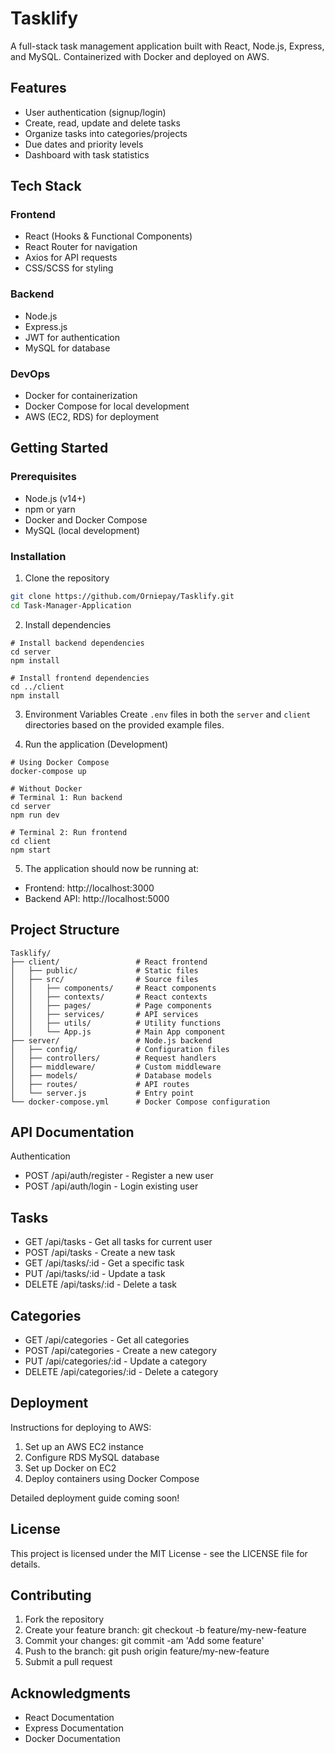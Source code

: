 # Tasklify

A full-stack task management application built with React, Node.js, Express, and MySQL. Containerized with Docker and deployed on AWS.

## Features

- User authentication (signup/login)
- Create, read, update and delete tasks
- Organize tasks into categories/projects
- Due dates and priority levels
- Dashboard with task statistics

## Tech Stack

### Frontend
- React (Hooks & Functional Components)
- React Router for navigation
- Axios for API requests
- CSS/SCSS for styling

### Backend
- Node.js
- Express.js
- JWT for authentication
- MySQL for database

### DevOps
- Docker for containerization
- Docker Compose for local development
- AWS (EC2, RDS) for deployment

## Getting Started

### Prerequisites
- Node.js (v14+)
- npm or yarn
- Docker and Docker Compose
- MySQL (local development)

### Installation

1. Clone the repository
```bash
git clone https://github.com/Orniepay/Tasklify.git
cd Task-Manager-Application
```

2. Install dependencies
```
# Install backend dependencies
cd server
npm install

# Install frontend dependencies
cd ../client
npm install
```

3. Environment Variables
Create ```.env``` files in both the ```server``` and ```client``` directories based on the provided example files.

4. Run the application (Development)
```
# Using Docker Compose
docker-compose up

# Without Docker
# Terminal 1: Run backend
cd server
npm run dev

# Terminal 2: Run frontend
cd client
npm start
```

5. The application should now be running at:

- Frontend: http://localhost:3000
- Backend API: http://localhost:5000

## Project Structure
```
Tasklify/
├── client/                 # React frontend
│   ├── public/             # Static files
│   ├── src/                # Source files
│   │   ├── components/     # React components
│   │   ├── contexts/       # React contexts
│   │   ├── pages/          # Page components
│   │   ├── services/       # API services
│   │   ├── utils/          # Utility functions
│   │   └── App.js          # Main App component
├── server/                 # Node.js backend
│   ├── config/             # Configuration files
│   ├── controllers/        # Request handlers
│   ├── middleware/         # Custom middleware
│   ├── models/             # Database models
│   ├── routes/             # API routes
│   └── server.js           # Entry point
└── docker-compose.yml      # Docker Compose configuration
```


## API Documentation
Authentication

- POST /api/auth/register - Register a new user
- POST /api/auth/login - Login existing user

## Tasks
- GET /api/tasks - Get all tasks for current user
- POST /api/tasks - Create a new task
- GET /api/tasks/:id - Get a specific task
- PUT /api/tasks/:id - Update a task
- DELETE /api/tasks/:id - Delete a task

## Categories
- GET /api/categories - Get all categories
- POST /api/categories - Create a new category
- PUT /api/categories/:id - Update a category
- DELETE /api/categories/:id - Delete a category

## Deployment
Instructions for deploying to AWS:
1. Set up an AWS EC2 instance
2. Configure RDS MySQL database
3. Set up Docker on EC2
4. Deploy containers using Docker Compose

Detailed deployment guide coming soon!

## License
This project is licensed under the MIT License - see the LICENSE file for details.

## Contributing
1. Fork the repository
2. Create your feature branch: git checkout -b feature/my-new-feature
3. Commit your changes: git commit -am 'Add some feature'
4. Push to the branch: git push origin feature/my-new-feature
5. Submit a pull request

## Acknowledgments
- React Documentation
- Express Documentation
- Docker Documentation